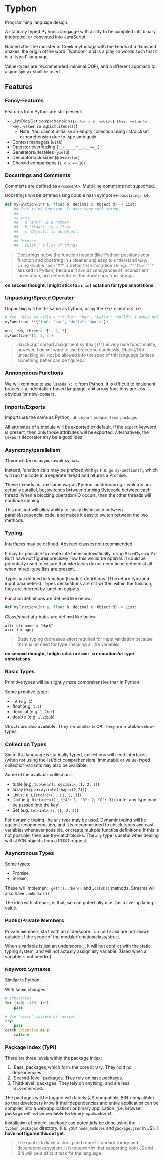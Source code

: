 # Typhon

Programming language design.

A statically typed Pythonic langauge with ability to be compiled into binary, intepreted, or 
converted into JavaScript.

Named after the monster in Greek mythology with the heads of a thousand snakes, the origin of 
the word 'Typhoon', and is a play on words such that it is a 'typed' language.

Value-types are recommended (minimal OOP), and a different approach to async syntax shall be 
used

## Features

### Fancy-Features

Features from Python are still present:
* List/Dict/Set comprehension (`[x for x in myList]`, `{key: value for key, value in myDict.items()}`)
    * Note: You cannot initialise an empty collection using list/dict/set comprehension due to type ambiguity
* Context managers (`with`)
* Operator overloading (`__+__`, `__*__`, `__>=__`)
* Generators/Iterables (`yield`)
* Decorators/closures (`@decorator`)
* Chained comparisons (`1 < x <= 10`)

### Docstrings and Comments

Comments are defined as `#<comment>`. Multi-line comments not supported.

Docstrings will be defined using double hash symbol `##<docstring>`. i.e.
```python
def myFunction(int a, float b, decimal c, Object d) -> List:
    ## This is my function. It does very cool things.
    ## 
    ## Args:
    ##   a (int): is a number.
    ##   b (float): is a float.
    ##   c (Object): is an Object.
    ##
    ## Returns:
    ##   (List): a list of things.
```

> Docstrings below the function header (like Python) positions your function and docstring 
> in a cleaner and easy to understand way. Using double hash '##' is better than multi-line 
> strings (`"""Stuff"""` as used in Python) because it avoids annoyances of inconsistent
> indentation, and deferentiates the docstrings from strings. 

**on second thought, I might stick to `a: int` notation for type annotations**

### Unpacking/Spread Operator

Unpacking will be the same as Python, using the `**`/`*` operators. i.e.
```python
# foo, Hello as hello = **{"foo": "bar", "Hello": "World"} # WOULD NOT BE AVAILABLE
myFunction( **{"foo": "bar", "Hello": "World"})

one, two, three = *[1, 2, 3]
myFunction(*[1, 2, 3])
```
> JavaScript spread assignment syntax `{}`/`[]` is very nice functionality, however, I 
> do not want to use braces so carelessly. 
> Object/Dict unpacking will not be allowed into the spec of this language (unless something 
> better can be figured).

### Annonymous Functions

We will continue to use `lambda x: x` from Python. It is difficult to implenent braces in a 
indentation-based language, and arrow functions are less obvious for new-comers.

### Imports/Exports

Imports are the same as Python. i.e. `import module from package`.

All attributes of a module will be exported by default. If the `export` keyword is present,
then only those attributes will be exported. Alternatively, the `@export` decorator may be
a good idea.

### Asyncrony/parallelism

There will be no async-await syntax.

Instead, function calls may be prefixed with `go` (i.e. `go myFunction()`), which will run the
code in a seperate thread and returns a Promise. 

These threads act the same way as Python multithreading - which is 
not actually parallel, but switches between running Bytecode between each thread. When a 
blocking operation/IO occurs, then the other threads will continue running. 

This method will allow ability to easily distinguish between parallel/sequencial code, and makes
it easy to switch between the two methods.

### Typing

Interfaces may be defined. Abstract classes not recommended.

It may be possible to create interfaces automatically, using `MixedType<A,B>`. But I have not
figured precisely how this would be optimal. It could be potentially used to ensure that 
interfaces do not need to be defined at all - when mixed-type lists are present.

Types are defined in function (header) definitions. (The return type and input parameters). 
Types declarations are not written within the function, they are inferred by function outputs.

Function definitions are defined like below:
```python
def myFunction(int a, float b, decimal c, Object d) -> List:
```

Class/struct attributes are defined like below:
```
attr str name = "Mark"
attr int age;
```

> Static typing decreases effort required for input validation because there is no need for
> type checking all the variables.

**on second thought, I might stick to `name: str` notation for type annotations**

### Basic Types 

Primitive types will be slightly more comprehensive than in Python. 

Some primitive types:
* int (e.g. `1`)
* float (e.g. `1.2`)
* decimal (e.g. `1.2dec`)
* double (e.g. `1.2doub`)

Structs are also available. They are similar to C#. They are mutable value-types.

### Collection Types

Since this language is statically-typed, collections will need interfaces (when not using the list/dict comprehension). 
Immutable or value-typed collection variants may also be available.

Some of the available collections:
* tuple (e.g. `tuple<int, decimal>`, `(1, 2, 3)`)
* array (e.g. `array<int>(shape=(2,2))`)
* List (e.g. `List<int>();`, `[1, 2, 3]`)
* Dict (e.g. `Dict<int>();`, `{"A": 1, "B": 2, "C": 3}`) [note: any type may be passed into the key]
* Set (e.g. `Set<int>();`, `{1, 2, 3}`)

For dynamic typing, the `any` type may be used. Dynamic typing will be against recommendation, and it is
recommended to check types and cast variables whenever possible, or create multiple function definitions. 
If this is not possible, then use try-catch blocks. The `any` type is useful when dealing with JSON objects 
from a POST request.

### Asyncronous Types

Some types:
* Promise
* Stream

These will implement `.get*()`, `.then()` and `.catch()` methods. Streams will also have `.onUpdate()`.

The idea with streams, is that, we can potentially use it as a live-updating value.

### Public/Private Members

Private members start with an underscore `_variable` and are not shown outside of the scope of the 
module/function/class/struct.

When a variable is just an underscore `_`, it will not conflict with the static typing system, and 
will not actually assign any variable. (Used when a variable is not needed).

### Keyword Syntaxes

Similar to Python.

With some changes:
```python
# (Possibly)
for (i=0; i<10; i++):
    pass
    
# Use 'catch' instead of 'except'
try:
    pass
catch Exception as e:
    raise e
```

### Package Index (TyPi)

There are three levels within the package index:
1. 'Base' packages, which form the core library. They hold no dependencies.
2. 'Second-level' packages. They rely on base packages.
3. Third-level' packages. They rely on anything, and are less recommended.

The packages will be tagged with labels (JS-compatible, BIN-compatible) so that developers
know if their dependencies and entire application can be compiled into a web applications 
or binary application. (i.e. browser package will not be available for binary applications).

Installation of project-package can potentially be done using the `typhon_packages` directory. 
(i.e. your `node_modules` and `package.json` in JS). **I have not figured this out yet**.

> The goal is to have a strong and robust standard library and dependencies system.
> It is noteworthy that supporting both JS and BIN will be a dificult task for the language.

